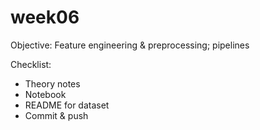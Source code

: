 # week06
Objective: Feature engineering & preprocessing; pipelines

Checklist:
- Theory notes
- Notebook
- README for dataset
- Commit & push
